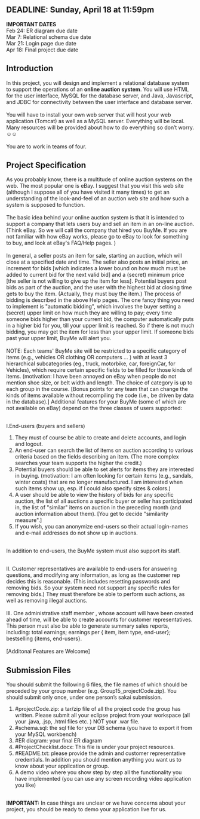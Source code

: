 ## DEADLINE: Sunday, April 18 at 11:59pm
<b>IMPORTANT DATES</b><br />
Feb 24: ER diagram due date<br />
Mar 7: Relational schema due date<br />
Mar 21: Login page due date<br />
Apr 18: Final project due date

## Introduction
In this project, you will design and implement a relational database system to support the
operations of an <b>online auction system</b>. You will use HTML for the user interface, MySQL for
the database server, and Java, Javascript, and JDBC for connectivity between the user interface
and database server. <br /> <br />
You will have to install your own web server that will host your web application (Tomcat) as well
as a MySQL server. Everything will be local. Many resources will be provided about how to do
everything so don’t worry. ☺☺ <br /> <br />
You are to work in teams of four.
## Project Specification
As you probably know, there is a multitude of online auction systems on the web. The most popular
one is eBay. I suggest that you visit this web site (although I suppose all of you have visited it
many times) to get an understanding of the look-and-feel of an auction web site and how such a
system is supposed to function.<br /> <br />
The basic idea behind your online auction system is that it is intended to support a company that
lets users buy and sell an item in an on-line auction. (Think eBay. So we will call the company that
hired you BuyMe. If you are not familiar with how eBay works, please go to eBay to look for
something to buy, and look at eBay's FAQ/Help pages. )<br /> <br />
In general, a seller posts an item for sale, starting an auction, which will close at a specified date
and time. The seller also posts an initial price, an increment for bids [which indicates a lower
bound on how much must be added to current bid for the next valid bid] and a (secret) minimum
price [the seller is not willing to give up the item for less]. Potential buyers post bids as part of the
auction, and the user with the highest bid at closing time gets to buy the item. (Actually, they must
buy the item.) The process of bidding is described in the above Help pages. The one fancy thing
you need to implement is "automatic bidding", which involves the buyer setting a (secret) upper
limit on how much they are willing to pay; every time someone bids higher than your current bid,
the computer automatically puts in a higher bid for you, till your upper limit is reached. So if there
is not much bidding, you may get the item for less than your upper limit. If someone bids past your
upper limit, BuyMe will alert you.<br /> <br />
NOTE: Each teams' BuyMe site will be restricted to a specific category of items (e.g., vehicles OR
clothing OR computers ... ) with at least 3 hierarchical subcategories (eg., truck, motorbike, car,
foreignCar, for Vehicles), which require certain specific fields to be filled for those kinds of
items. (motivation: I have been annoyed on eBay when people do not mention shoe size, or belt
width and length. The choice of category is up to each group in the course. [Bonus points for any
team that can change the kinds of items available without recompiling the code (i.e., be driven by
data in the database).] Additional features for your BuyMe (some of which are not available on
eBay) depend on the three classes of users supported: <br /> <br />

I.End-users (buyers and sellers)
  1. They must of course be able to create and delete accounts, and login and logout.
  2. An end-user can search the list of items on auction according to various criteria based on the
  fields describing an item. (The more complex searches your team supports the higher the
  credit.)
  3. Potential buyers should be able to set alerts for items they are interested in buying. (motivation:
  I am often looking for certain items (e.g., sandals, winter coats) that are no longer
  manufactured. I am interested when such items show up, esp. if I could also specify sizes
  & colors.)
  4. A user should be able to view the history of bids for any specific auction, the list of all auctions
  a specific buyer or seller has participated in, the list of "similar" items on auction in the
  preceding month (and auction information about them). [You get to decide "similarity
  measure".]
  5. If you wish, you can anonymize end-users so their actual login-names and e-mail addresses do
  not show up in auctions.
<br /><br />

In addition to end-users, the BuyMe system must also support its staff.
<br /><br />

II. Customer representatives are available to end-users for answering questions, and modifying
any information, as long as the customer rep decides this is reasonable. (This includes resetting
passwords and removing bids. So your system need not support any specific rules for removing
bids.) They must therefore be able to perform such actions, as well as removing illegal auctions.
<br /><br />
III. One administrative staff member , whose account will have been created ahead of time, will
be able to create accounts for customer representatives. This person must also be able to generate
summary sales reports, including: total earnings; earnings per { item, item type, end-user}; bestselling {items, end-users}.  
<br /><br />
[Additonal Features are Welcome]

## Submission Files
You should submit the following 6 files, the file names of which should be preceded by your
group number (e.g. Group15_projectCode.zip). You should submit only once, under one 
person’s sakai submission.
1) #projectCode.zip: a tar/zip file of all the project code the group has written. Please submit all
your eclipse project from your workspace (all your .java, .jsp, .html files etc. ) NOT your .war
file.
2) #schema.sql: the sql file for your DB schema (you have to export it from your
MySQL workbench)
3) #ER diagram: your final ER diagram
4) #ProjectChecklist.docx: This file is under your project resources.
5) #README.txt: please provide the admin and customer representative credentials. In addition
you should mention anything you want us to know about your application or group.
6) A demo video where you show step by step all the functionality you have implemented (you
can use any screen recording video application you like)
<br /><br />

<b>IMPORTANT:</b> In case things are unclear or we have concerns about your project, you should
be ready to demo your application live for us. 
<br /><br />


